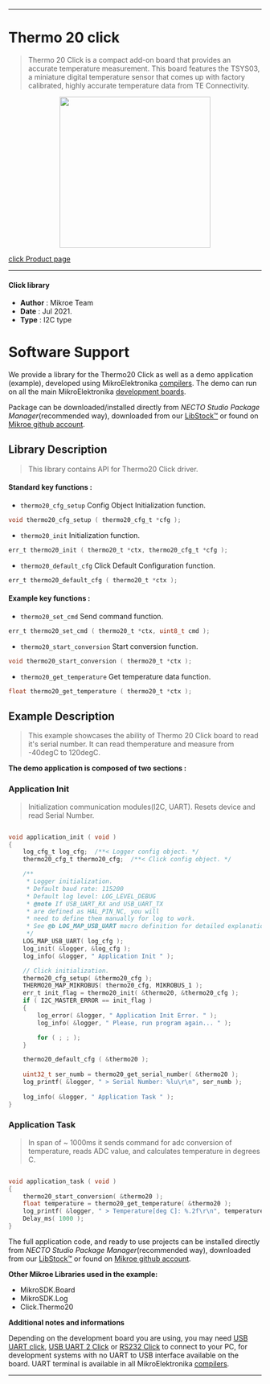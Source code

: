 
---
# Thermo 20 click

> Thermo 20 Click is a compact add-on board that provides an accurate temperature measurement. This board features the TSYS03, a miniature digital temperature sensor that comes up with factory calibrated, highly accurate temperature data from TE Connectivity.

<p align="center">
  <img src="https://download.mikroe.com/images/click_for_ide/thermo20_click.png" height=300px>
</p>

[click Product page](https://www.mikroe.com/thermo-20-click)

---


#### Click library

- **Author**        : Mikroe Team
- **Date**          : Jul 2021.
- **Type**          : I2C type


# Software Support

We provide a library for the Thermo20 Click
as well as a demo application (example), developed using MikroElektronika
[compilers](https://www.mikroe.com/necto-studio).
The demo can run on all the main MikroElektronika [development boards](https://www.mikroe.com/development-boards).

Package can be downloaded/installed directly from *NECTO Studio Package Manager*(recommended way), downloaded from our [LibStock&trade;](https://libstock.mikroe.com) or found on [Mikroe github account](https://github.com/MikroElektronika/mikrosdk_click_v2/tree/master/clicks).

## Library Description

> This library contains API for Thermo20 Click driver.

#### Standard key functions :

- `thermo20_cfg_setup` Config Object Initialization function.
```c
void thermo20_cfg_setup ( thermo20_cfg_t *cfg );
```

- `thermo20_init` Initialization function.
```c
err_t thermo20_init ( thermo20_t *ctx, thermo20_cfg_t *cfg );
```

- `thermo20_default_cfg` Click Default Configuration function.
```c
err_t thermo20_default_cfg ( thermo20_t *ctx );
```

#### Example key functions :

- `thermo20_set_cmd` Send command function.
```c
err_t thermo20_set_cmd ( thermo20_t *ctx, uint8_t cmd );
```

- `thermo20_start_conversion` Start conversion function.
```c
void thermo20_start_conversion ( thermo20_t *ctx );
```

- `thermo20_get_temperature` Get temperature data function.
```c
float thermo20_get_temperature ( thermo20_t *ctx );
```

## Example Description

> This example showcases the ability of Thermo 20 Click board to
 read it's serial number. It can read themperature and measure from -40degC to 120degC.

**The demo application is composed of two sections :**

### Application Init

> Initialization communication modules(I2C, UART). Resets device and read Serial Number.

```c

void application_init ( void ) 
{
    log_cfg_t log_cfg;  /**< Logger config object. */
    thermo20_cfg_t thermo20_cfg;  /**< Click config object. */

    /** 
     * Logger initialization.
     * Default baud rate: 115200
     * Default log level: LOG_LEVEL_DEBUG
     * @note If USB_UART_RX and USB_UART_TX 
     * are defined as HAL_PIN_NC, you will 
     * need to define them manually for log to work. 
     * See @b LOG_MAP_USB_UART macro definition for detailed explanation.
     */
    LOG_MAP_USB_UART( log_cfg );
    log_init( &logger, &log_cfg );
    log_info( &logger, " Application Init " );

    // Click initialization.
    thermo20_cfg_setup( &thermo20_cfg );
    THERMO20_MAP_MIKROBUS( thermo20_cfg, MIKROBUS_1 );
    err_t init_flag = thermo20_init( &thermo20, &thermo20_cfg );
    if ( I2C_MASTER_ERROR == init_flag ) 
    {
        log_error( &logger, " Application Init Error. " );
        log_info( &logger, " Please, run program again... " );

        for ( ; ; );
    }

    thermo20_default_cfg ( &thermo20 );
    
    uint32_t ser_numb = thermo20_get_serial_number( &thermo20 );
    log_printf( &logger, " > Serial Number: %lu\r\n", ser_numb );
    
    log_info( &logger, " Application Task " );
}

```

### Application Task

> In span of ~ 1000ms it sends command for adc conversion of temperature, reads ADC value,
 and calculates temperature in degrees C.

```c

void application_task ( void ) 
{
    thermo20_start_conversion( &thermo20 );
    float temperature = thermo20_get_temperature( &thermo20 );
    log_printf( &logger, " > Temperature[deg C]: %.2f\r\n", temperature );
    Delay_ms( 1000 );
}

```

The full application code, and ready to use projects can be installed directly from *NECTO Studio Package Manager*(recommended way), downloaded from our [LibStock&trade;](https://libstock.mikroe.com) or found on [Mikroe github account](https://github.com/MikroElektronika/mikrosdk_click_v2/tree/master/clicks).

**Other Mikroe Libraries used in the example:**

- MikroSDK.Board
- MikroSDK.Log
- Click.Thermo20

**Additional notes and informations**

Depending on the development board you are using, you may need
[USB UART click](https://www.mikroe.com/usb-uart-click),
[USB UART 2 Click](https://www.mikroe.com/usb-uart-2-click) or
[RS232 Click](https://www.mikroe.com/rs232-click) to connect to your PC, for
development systems with no UART to USB interface available on the board. UART
terminal is available in all MikroElektronika
[compilers](https://shop.mikroe.com/compilers).

---
